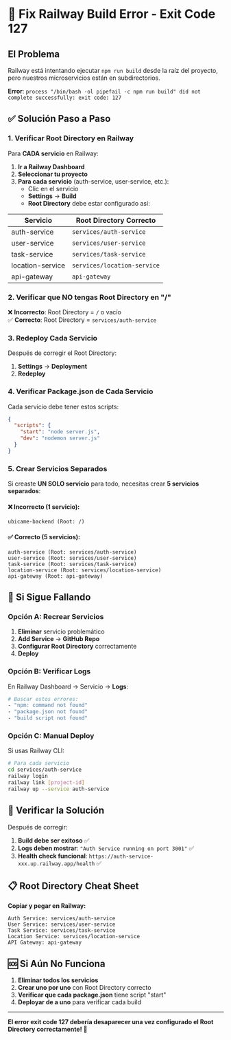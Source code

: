# 🚨 Fix Railway Build Error - Exit Code 127

## El Problema

Railway está intentando ejecutar `npm run build` desde la raíz del proyecto, pero nuestros microservicios están en subdirectorios.

**Error**: `process "/bin/bash -ol pipefail -c npm run build" did not complete successfully: exit code: 127`

## ✅ Solución Paso a Paso

### 1. Verificar Root Directory en Railway

Para **CADA servicio** en Railway:

1. **Ir a Railway Dashboard**
2. **Seleccionar tu proyecto**
3. **Para cada servicio** (auth-service, user-service, etc.):
   - Clic en el servicio
   - **Settings** → **Build**
   - **Root Directory** debe estar configurado así:

| Servicio | Root Directory Correcto |
|----------|------------------------|
| auth-service | `services/auth-service` |
| user-service | `services/user-service` |
| task-service | `services/task-service` |
| location-service | `services/location-service` |
| api-gateway | `api-gateway` |

### 2. Verificar que NO tengas Root Directory en "/"

❌ **Incorrecto**: Root Directory = `/` o vacío  
✅ **Correcto**: Root Directory = `services/auth-service`

### 3. Redeploy Cada Servicio

Después de corregir el Root Directory:

1. **Settings** → **Deployment**
2. **Redeploy**

### 4. Verificar Package.json de Cada Servicio

Cada servicio debe tener estos scripts:

```json
{
  "scripts": {
    "start": "node server.js",
    "dev": "nodemon server.js"
  }
}
```

### 5. Crear Servicios Separados

Si creaste **UN SOLO servicio** para todo, necesitas crear **5 servicios separados**:

#### ❌ Incorrecto (1 servicio):
```
ubicame-backend (Root: /)
```

#### ✅ Correcto (5 servicios):
```
auth-service (Root: services/auth-service)
user-service (Root: services/user-service)  
task-service (Root: services/task-service)
location-service (Root: services/location-service)
api-gateway (Root: api-gateway)
```

## 🔧 Si Sigue Fallando

### Opción A: Recrear Servicios

1. **Eliminar** servicio problemático
2. **Add Service** → **GitHub Repo**
3. **Configurar Root Directory** correctamente
4. **Deploy**

### Opción B: Verificar Logs

En Railway Dashboard → Servicio → **Logs**:

```bash
# Buscar estos errores:
- "npm: command not found"
- "package.json not found"
- "build script not found"
```

### Opción C: Manual Deploy

Si usas Railway CLI:

```bash
# Para cada servicio
cd services/auth-service
railway login
railway link [project-id]
railway up --service auth-service
```

## 🧪 Verificar la Solución

Después de corregir:

1. **Build debe ser exitoso** ✅
2. **Logs deben mostrar**: `"Auth Service running on port 3001"` ✅
3. **Health check funcional**: `https://auth-service-xxx.up.railway.app/health` ✅

## 📋 Root Directory Cheat Sheet

**Copiar y pegar en Railway:**

```
Auth Service: services/auth-service
User Service: services/user-service
Task Service: services/task-service
Location Service: services/location-service
API Gateway: api-gateway
```

## 🆘 Si Aún No Funciona

1. **Eliminar todos los servicios**
2. **Crear uno por uno** con Root Directory correcto
3. **Verificar que cada package.json** tiene script "start"
4. **Deployar de a uno** para verificar cada build

---

**El error exit code 127 debería desaparecer una vez configurado el Root Directory correctamente! 🚀** 